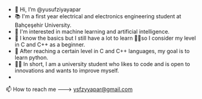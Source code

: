 - 👋 Hi, I’m @yusufziyayapar
- 📚 I'm a first year electrical and electronics engineering student at Bahçeşehir University.
- 👀 I'm interested in machine learning and artificial intelligence.
- 🌱 I know the basics but I still have a lot to learn ✍🏼so I consider my level in C and C++ as a beginner.
- 🎯 After reaching a certain level in C and C++ languages, my goal is to learn python.
- 👨‍💻 In short, I am a university student who likes to code and is open to innovations and wants to improve myself.
-
📫 How to reach me ---> ysfzyyapar@gmail.com

<!---
yusufziyayapar/yusufziyayapar is a ✨ special ✨ repository because its `README.md` (this file) appears on your GitHub profile.
You can click the Preview link to take a look at your changes.
--->
